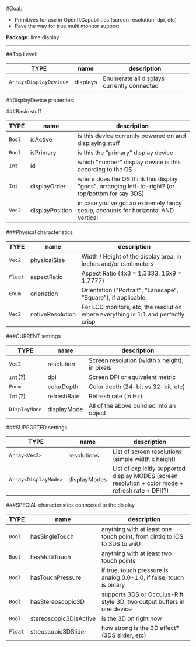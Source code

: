 #Goal:

* Primitives for use in Openfl.Capabilities (screen resolution, dpi, etc)
* Pave the way for true multi monitor support

**Package:** lime.display

---------------------

##Top Level:

TYPE   | name            | description 
-------|-----------------|-------------
 `Array<DisplayDevice>` | displays | Enumerate all displays currently connected 
 
##DisplayDevice properties:
 
###Basic stuff
  
 TYPE   | name            | description 
 -------|-----------------|-------------
 `Bool` | isActive        | is this device currently powered on and displaying stuff
 `Bool` | isPrimary       | is this the "primary" display device
 `Int`  | id              | which "number" display device is this according to the OS
 `Int`  | displayOrder    | where does the OS think this display "goes", arranging left-to-right? (or top/bottom for say 3DS)
 `Vec2` | displayPosition | in case you've got an extremely fancy setup, accounts for horizontal AND vertical

###Physical characteristics
 
  TYPE   | name         | description 
 --------|--------------|-------------
  `Vec2` | physicalSize | Width / Height of the display area, in inches and/or centimeters 
  `Float`| aspectRatio  | Aspect Ratio (4x3 = 1.3333, 16x9 = 1.7777) 
  `Enum` | orienation   | Orientation ("Portrait", "Lanscape", "Square"), if applicable. 
  `Vec2` | nativeResolution | For LCD monitors, etc, the resolution where everything is 1:1 and perfectly crisp
  
###CURRENT settings
  
 TYPE   | name            | description
 -------|-----------------|-------------
 `Vec2`   | resolution  | Screen resolution (width x height), in pixels
 `Int`(?) | dpi         | Screen DPI or equivalent metric
 `Enum`   | colorDepth  | Color depth (24-bit vs 32-bit, etc)
 `Int`(?) | refreshRate | Refresh rate (in Hz)
 `DisplayMode` | displayMode | All of the above bundled into an object
  
###SUPPORTED settings
  
TYPE   | name            | description
-------|-----------------|------------
`Array<Vec2>` | resolutions | List of screen resolutions (simple width x height)
`Array<DisplayMode>` | displayModes | List of explicitly supported display MODES (screen resolution + color mode + refresh rate + DPI(?)
  
###SPECIAL characteristics connected to the display
  
TYPE   | name           | description
-------|----------------|-----------------
`Bool` | hasSingleTouch          | anything with at least one touch point, from cintiq to iOS to 3DS to wiiU |
`Bool` | hasMultiTouch           | anything with at least two touch points
`Bool` | hasTouchPressure        | if true, touch pressure is analog 0.0-1.0, if false, touch is binary
`Bool` | hasStereoscopic3D       | supports 3DS or Occulus-Rift style 3D, two output buffers in one device
`Bool` | stereoscopic3DisActive  | is the 3D on right now
`Float` | streoscopic3DSlider    | how strong is the 3D effect? (3DS slider, etc)


